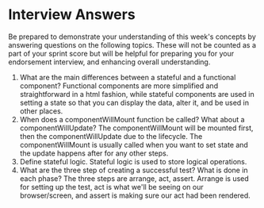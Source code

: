 # Interview Answers
Be prepared to demonstrate your understanding of this week's concepts by answering questions on the following topics. These will not be counted as a part of your sprint score but will be helpful for preparing you for your endorsement interview, and enhancing overall understanding.

1. What are the main differences between a stateful and a functional component?
Functional components are more simplified and straightforward in a html fashion, while stateful components are used in setting a state so that you can display the data, alter it, and be used in other places.
2. When does a componentWillMount function be called? What about a componentWillUpdate?
The componentWillMount will be mounted first, then the componentWillUpdate due to the lifecycle. The componentWillMount is usually called when you want to set state and the update happens after for any other steps.
3. Define stateful logic.
Stateful logic is used to store logical operations.
4. What are the three step of creating a successful test? What is done in each phase?
The three steps are arrange, act, assert. Arrange is used for setting up the test, act is what we'll be seeing on our browser/screen, and assert is making sure our act had been rendered.